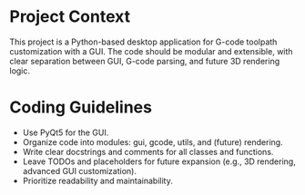 <!-- Use this file to provide workspace-specific custom instructions to Copilot. For more details, visit https://code.visualstudio.com/docs/copilot/copilot-customization#_use-a-githubcopilotinstructionsmd-file -->

# Project Context
This project is a Python-based desktop application for G-code toolpath customization with a GUI. The code should be modular and extensible, with clear separation between GUI, G-code parsing, and future 3D rendering logic.

# Coding Guidelines
- Use PyQt5 for the GUI.
- Organize code into modules: gui, gcode, utils, and (future) rendering.
- Write clear docstrings and comments for all classes and functions.
- Leave TODOs and placeholders for future expansion (e.g., 3D rendering, advanced GUI customization).
- Prioritize readability and maintainability.
